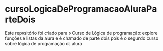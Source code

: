 ﻿# cursoLogicaDeProgramacaoAluraParteDois
Este repositório foi criado para o Curso de
Lógica de programação: explore funções e listas da alura
e é chamado de parte dois pois é o segundo curso sobre 
lógica de programação da alura
